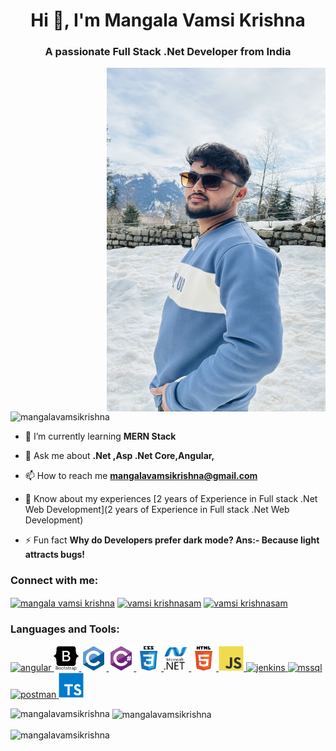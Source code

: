 

<h1 align="center">Hi 👋, I'm Mangala Vamsi Krishna</h1>
<h3 align="center">A passionate Full Stack .Net Developer from India</h3>
<img align="right" alt="Coding" width="350" height="550" src="IMG_4870.jpeg">

<p align="left"> <img src="https://komarev.com/ghpvc/?username=mangalavamsikrishna&label=Profile%20views&color=0e75b6&style=flat" alt="mangalavamsikrishna" /> </p>

- 🌱 I’m currently learning **MERN Stack**

- 💬 Ask me about **.Net ,Asp .Net Core,Angular,**

- 📫 How to reach me **mangalavamsikrishna@gmail.com**

- 📄 Know about my experiences [2 years of Experience in Full stack .Net Web Development](2 years of Experience in Full stack .Net Web Development)

- ⚡ Fun fact **Why do Developers prefer dark mode? Ans:- Because light attracts bugs!**

<h3 align="left">Connect with me:</h3>
<p align="left">
<a href="https://linkedin.com/in/mangala vamsi krishna" target="blank"><img align="center" src="https://raw.githubusercontent.com/rahuldkjain/github-profile-readme-generator/master/src/images/icons/Social/linked-in-alt.svg" alt="mangala vamsi krishna" height="30" width="40" /></a>
<a href="https://fb.com/vamsi krishnasam" target="blank"><img align="center" src="https://raw.githubusercontent.com/rahuldkjain/github-profile-readme-generator/master/src/images/icons/Social/facebook.svg" alt="vamsi krishnasam" height="30" width="40" /></a>
<a href="https://instagram.com/vamsi krishnasam" target="blank"><img align="center" src="https://raw.githubusercontent.com/rahuldkjain/github-profile-readme-generator/master/src/images/icons/Social/instagram.svg" alt="vamsi krishnasam" height="30" width="40" /></a>
</p>

<h3 align="left">Languages and Tools:</h3>
<p align="left"> <a href="https://angular.io" target="_blank" rel="noreferrer"> <img src="https://angular.io/assets/images/logos/angular/angular.svg" alt="angular" width="40" height="40"/> </a> <a href="https://getbootstrap.com" target="_blank" rel="noreferrer"> <img src="https://raw.githubusercontent.com/devicons/devicon/master/icons/bootstrap/bootstrap-plain-wordmark.svg" alt="bootstrap" width="40" height="40"/> </a> <a href="https://www.cprogramming.com/" target="_blank" rel="noreferrer"> <img src="https://raw.githubusercontent.com/devicons/devicon/master/icons/c/c-original.svg" alt="c" width="40" height="40"/> </a> <a href="https://www.w3schools.com/cs/" target="_blank" rel="noreferrer"> <img src="https://raw.githubusercontent.com/devicons/devicon/master/icons/csharp/csharp-original.svg" alt="csharp" width="40" height="40"/> </a> <a href="https://www.w3schools.com/css/" target="_blank" rel="noreferrer"> <img src="https://raw.githubusercontent.com/devicons/devicon/master/icons/css3/css3-original-wordmark.svg" alt="css3" width="40" height="40"/> </a> <a href="https://dotnet.microsoft.com/" target="_blank" rel="noreferrer"> <img src="https://raw.githubusercontent.com/devicons/devicon/master/icons/dot-net/dot-net-original-wordmark.svg" alt="dotnet" width="40" height="40"/> </a> <a href="https://www.w3.org/html/" target="_blank" rel="noreferrer"> <img src="https://raw.githubusercontent.com/devicons/devicon/master/icons/html5/html5-original-wordmark.svg" alt="html5" width="40" height="40"/> </a> <a href="https://developer.mozilla.org/en-US/docs/Web/JavaScript" target="_blank" rel="noreferrer"> <img src="https://raw.githubusercontent.com/devicons/devicon/master/icons/javascript/javascript-original.svg" alt="javascript" width="40" height="40"/> </a> <a href="https://www.jenkins.io" target="_blank" rel="noreferrer"> <img src="https://www.vectorlogo.zone/logos/jenkins/jenkins-icon.svg" alt="jenkins" width="40" height="40"/> </a> <a href="https://www.microsoft.com/en-us/sql-server" target="_blank" rel="noreferrer"> <img src="https://www.svgrepo.com/show/303229/microsoft-sql-server-logo.svg" alt="mssql" width="40" height="40"/> </a> <a href="https://postman.com" target="_blank" rel="noreferrer"> <img src="https://www.vectorlogo.zone/logos/getpostman/getpostman-icon.svg" alt="postman" width="40" height="40"/> </a> <a href="https://www.typescriptlang.org/" target="_blank" rel="noreferrer"> <img src="https://raw.githubusercontent.com/devicons/devicon/master/icons/typescript/typescript-original.svg" alt="typescript" width="40" height="40"/> </a> </p>

<p><img align="left" src="https://github-readme-stats.vercel.app/api/top-langs?username=mangalavamsikrishna&show_icons=true&locale=en&layout=compact" alt="mangalavamsikrishna" /></p>

<p>&nbsp;<img align="center" src="https://github-readme-stats.vercel.app/api?username=mangalavamsikrishna&show_icons=true&locale=en" alt="mangalavamsikrishna" /></p>

<p><img align="center" src="https://github-readme-streak-stats.herokuapp.com/?user=mangalavamsikrishna&" alt="mangalavamsikrishna" /></p>
